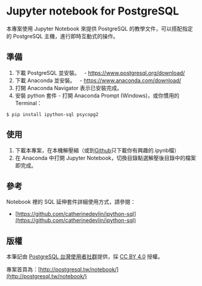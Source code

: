 # Jupyter notebook for PostgreSQL
本專案使用 Jupyter Notebook 來提供 PostgreSQL 的教學文件，可以搭配指定的 PostgreSQL 主機，進行即時互動式的操作。

## 準備
1. 下載 PostgreSQL 並安裝。
   - https://www.postgresql.org/download/
2. 下載 Anaconda 並安裝。
   - https://www.anaconda.com/download/
3. 打開 Anaconda Navigator 表示已安裝完成。
4. 安裝 python 套件 - 打開 Anaconda Prompt (Windows)，或你慣用的 Terminal：
   
```
$ pip install ipython-sql psycopg2
```

## 使用
1. 下載本專案，在本機解壓縮（或到[Github](https://github.com/pgsql-tw/notebook)只下載你有興趣的.ipynb檔）
2. 在 Anaconda 中打開 Jupyter Notebook，切換目錄點選解壓後目錄中的檔案即完成。

## 參考
Notebook 裡的 SQL 延伸套件詳細使用方式，請參閱：
- [https://github.com/catherinedevlin/ipython-sql](https://github.com/catherinedevlin/ipython-sql)

## 版權
本筆記由 [PostgreSQL 台灣使用者社群](https://postgresql.tw)提供，採 [CC BY 4.0](https://creativecommons.org/licenses/by/4.0/deed.zh_TW) 授權。

專案首頁為：[http://postgresql.tw/notebook/](http://postgresql.tw/notebook/)

